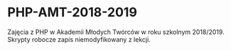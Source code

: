 # PHP-AMT-2018-2019
Zajęcia z PHP w Akademii Młodych Twórców w roku szkolnym 2018/2019. Skrypty robocze zapis niemodyfikowany z lekcji.
